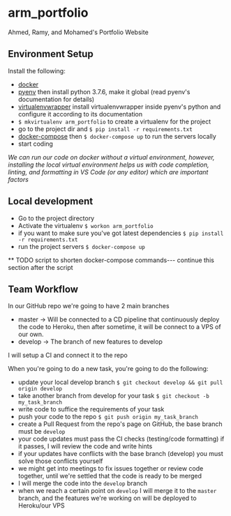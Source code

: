 # arm_portfolio
Ahmed, Ramy, and Mohamed's Portfolio Website

## Environment Setup

Install the following:
- [docker](https://docs.docker.com/engine/install/)
- [pyenv](https://github.com/pyenv/pyenv)
then install python 3.7.6, make it global (read pyenv's documentation for details)
- [virtualenvwrapper](https://virtualenvwrapper.readthedocs.io/en/latest/)
install virtualenvwrapper inside pyenv's python and configure it according to its documentation
- `$ mkvirtualenv arm_portfolio` to create a virtualenv for the project
- go to the project dir and `$ pip install -r requirements.txt`
- [docker-compose](https://docs.docker.com/compose/install/)
then `$ docker-compose up` to run the servers locally
- start coding

*We can run our code on docker without a virtual environment, however, installing the local virtual environment helps us with code completion, linting, and formatting in VS Code (or any editor) which are important factors*

## Local development

- Go to the project directory
- Activate the virtualenv `$ workon arm_portfolio`
- if you want to make sure you've got latest dependencies `$ pip install -r requirements.txt`
- run the project servers `$ docker-compose up`

** TODO script to shorten docker-compose commands--- continue this section after the script


## Team Workflow

In our GitHub repo we're going to have 2 main branches
- master -> Will be connected to a CD pipeline that continuously deploy the code to Heroku, then after sometime, it will be connect to a VPS of our own.
- develop -> The branch of new features to develop

I will setup a CI and connect it to the repo

When you're going to do a new task, you're going to do the following:
- update your local develop branch `$ git checkout develop && git pull origin develop`
- take another branch from develop for your task `$ git checkout -b my_task_branch`
- write code to suffice the requirements of your task
- push your code to the repo `$ git push origin my_task_branch`
- create a Pull Request from the repo's page on GitHub, the base branch must be `develop`
- your code updates must pass the CI checks (testing/code formatting) if it passes, I will review the code and write hints
- if your updates have conflicts with the base branch (develop) you must solve those conflicts yourself
- we might get into meetings to fix issues together or review code together, until we're settled that the code is ready to be merged
- I will merge the code into the `develop` branch
- when we reach a certain point on `develop` I will merge it to the `master` branch, and the features we're working on will be deployed to Heroku/our VPS

